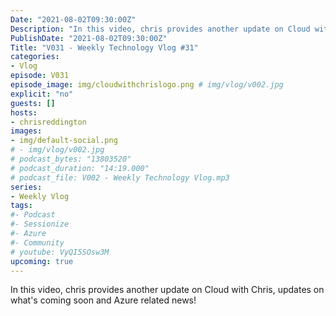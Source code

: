 ```yaml
---
Date: "2021-08-02T09:30:00Z"
Description: "In this video, chris provides another update on Cloud with Chris, updates on what's coming soon and Azure related news!"
PublishDate: "2021-08-02T09:30:00Z"
Title: "V031 - Weekly Technology Vlog #31"
categories:
- Vlog
episode: V031
episode_image: img/cloudwithchrislogo.png # img/vlog/v002.jpg
explicit: "no"
guests: []
hosts:
- chrisreddington
images:
- img/default-social.png
# - img/vlog/v002.jpg
# podcast_bytes: "13803520"
# podcast_duration: "14:19.000"
# podcast_file: V002 - Weekly Technology Vlog.mp3
series:
- Weekly Vlog
tags:
#- Podcast
#- Sessionize
#- Azure
#- Community
# youtube: VyQI5SOsw3M
upcoming: true
---
```

In this video, chris provides another update on Cloud with Chris, updates on what's coming soon and Azure related news!